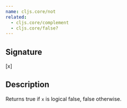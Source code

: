 ```yaml
---
name: cljs.core/not
related:
  - cljs.core/complement
  - cljs.core/false?
---
```


## Signature
[x]


## Description

Returns true if `x` is logical false, false otherwise.
